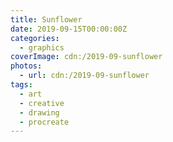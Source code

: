 ```yaml
---
title: Sunflower
date: 2019-09-15T00:00:00Z
categories:
  - graphics
coverImage: cdn:/2019-09-sunflower
photos:
  - url: cdn:/2019-09-sunflower
tags:
  - art
  - creative
  - drawing
  - procreate
---
```

